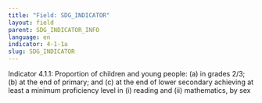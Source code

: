 ```yaml
---
title: "Field: SDG_INDICATOR"
layout: field
parent: SDG_INDICATOR_INFO
language: en
indicator: 4-1-1a
slug: SDG_INDICATOR
---
```

Indicator 4.1.1: Proportion of children and young people: (a) in grades 2/3; (b) at the end of primary; and (c) at the end of lower secondary achieving at least a minimum proficiency level in (i) reading and (ii) mathematics, by sex